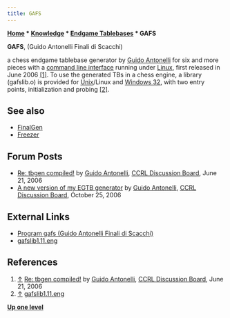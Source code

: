 ```yaml
---
title: GAFS
---
```

**[Home](Home "Home") * [Knowledge](Knowledge "Knowledge") * [Endgame Tablebases](Endgame_Tablebases "Endgame Tablebases") * GAFS**

**GAFS**, (Guido Antonelli Finali di Scacchi)

a chess endgame tablebase generator by [Guido Antonelli](index.php?title=Guido_Antonelli&action=edit&redlink=1 "Guido Antonelli (page does not exist)") for six and more pieces with a [command line interface](CLI "CLI") running under [Linux](Linux "Linux"),
first released in June 2006 <a id="cite-note-1" href="#cite-ref-1">[1]</a>.
To use the generated TBs in a chess engine, a library (gafslib.o) is provided for [Unix](Unix "Unix")/Linux and [Windows 32](Windows "Windows"),
with two entry points, initialization and probing <a id="cite-note-2" href="#cite-ref-2">[2]</a>.

## See also

- [FinalGen](FinalGen "FinalGen")
- [Freezer](Freezer "Freezer")

## Forum Posts

- [Re: tbgen compiled!](http://kirill-kryukov.com/chess/discussion-board/viewtopic.php?f=6&t=552&p=5602#p5602) by [Guido Antonelli](index.php?title=Guido_Antonelli&action=edit&redlink=1 "Guido Antonelli (page does not exist)"), [CCRL Discussion Board](Computer_Chess_Forums "Computer Chess Forums"), June 21, 2006
- [A new version of my EGTB generator](http://kirill-kryukov.com/chess/discussion-board/viewtopic.php?f=6&t=1089&p=9910) by [Guido Antonelli](index.php?title=Guido_Antonelli&action=edit&redlink=1 "Guido Antonelli (page does not exist)"), [CCRL Discussion Board](Computer_Chess_Forums "Computer Chess Forums"), October 25, 2006

## External Links

- [Program gafs (Guido Antonelli Finali di Scacchi)](http://users.libero.it/rigel_g/#Inglese)
- [gafslib1.11.eng](http://users.libero.it/rigel_g/gafslib1.11.eng)

## References

1. <a id="cite-ref-1" href="#cite-note-1">↑</a> [Re: tbgen compiled!](http://kirill-kryukov.com/chess/discussion-board/viewtopic.php?f=6&t=552&p=5602#p5602) by [Guido Antonelli](index.php?title=Guido_Antonelli&action=edit&redlink=1 "Guido Antonelli (page does not exist)"), [CCRL Discussion Board](Computer_Chess_Forums "Computer Chess Forums"), June 21, 2006
1. <a id="cite-ref-2" href="#cite-note-2">↑</a> [gafslib1.11.eng](http://users.libero.it/rigel_g/gafslib1.11.eng)

**[Up one level](Endgame_Tablebases "Endgame Tablebases")**

